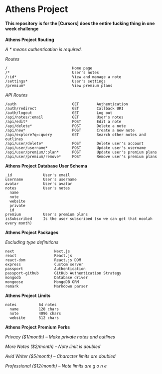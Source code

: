 # Athens Project

#### This repository is for the [Cursors] does the entire fucking thing in one week challenge

**Athens Project Routing**

_A \* means authentication is required._

_Routes_

```
/                             Home page
/*                            User's notes
/:id*                         View and manage a note
/settings*                    User's settings
/premium*                     View premium plans
```

_API Routes_

```
/auth                         GET        Authentication
/auth/redirect                GET        Callback URI
/auth/logout                  GET        Log out
/api/notes/:email             GET        User's notes
/api/edit*                    POST       Edit a note
/api/delete*                  POST       Delete a note
/api/new*                     POST       Create a new note
/api/explore?q=:query         GET        Search other notes and outlines
/api/user/delete*             POST       Delete user's account
/api/user/username*           POST       Update user's username
/api/user/premium/:plan*      POST       Update user's premium plans
/api/user/premium/remove*     POST       Remove user's premium plans
```

**Athens Project Database User Schema**

```
_id              User's email
username         User's username
avatar           User's avatar
notes            User's notes
  name
  note
  website
  private
  id
premium          User's premium plans
isSubscribed     Is the user subscribed (so we can get that moolah every month)
```

**Athens Project Packages**

_Excluding type definitions_

```
next                  Next.js
react                 React.js
react-dom             React.js DOM
express               Custom server
passport              Authentication
passport-github       GitHub Authentication Strategy
mongodb               Database driver
mongoose              MongoDB ORM
remark                Markdown parser
```

**Athens Project Limits**

```
notes          64 notes
  name         128 chars
  note         4096 chars
  website      512 chars
```

**Athens Project Premium Perks**

_Privacy ($1/month) – Make private notes and outlines_

_More Notes ($2/month) – Note limit is doubled_

_Avid Writer ($5/month) – Character limits are doubled_

_Professional ($12/month) – Note limits are g o n e_
